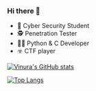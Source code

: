 ### Hi there 👋

<!--
**VinuraY/VinuraY** is a ✨ _special_ ✨ repository because its `README.md` (this file) appears on your GitHub profile.

Here are some ideas to get you started: -->

- 🎩 Cyber Security Student
- 🕵️ Penetration Tester
- 👨‍💻 Python & C Developer
- ☣️ CTF player

[![Vinura's GitHub stats](https://github-readme-stats.vercel.app/api?username=VinuraY&theme=algolia)](https://github.com/VinuraY)

[![Top Langs](https://github-readme-stats.vercel.app/api/top-langs/?username=VinuraY&layout=compact&theme=blueberry)](https://github.com/anuraghazra/github-readme-stats)

